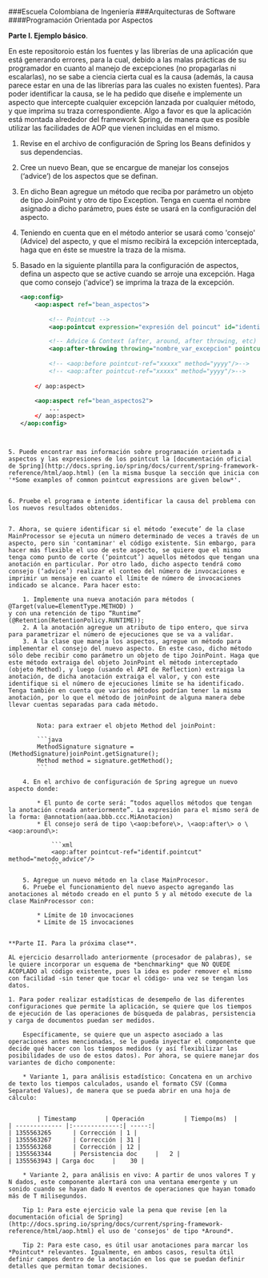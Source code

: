 ###Escuela Colombiana de Ingeniería
###Arquitecturas de Software
####Programación Orientada por Aspectos


**Parte I. Ejemplo básico**.


En este repositoroio están los fuentes y las librerías de una aplicación que está generando errores, para la cual, debido a las
malas prácticas de su programador en cuanto al manejo de excepciones (no propagarlas ni escalarlas), no se sabe a ciencia cierta cual es la causa (además, la causa parece estar en una de las librerías para las cuales no existen fuentes). Para poder identificar la causa, se le ha pedido que diseñe e implemente un aspecto que intercepte cualquier excepción lanzada por cualquier método, y que imprima su traza correspondiente. Algo a favor es que la aplicación está montada alrededor del framework Spring, de manera que es posible utilizar las facilidades de AOP que vienen incluidas en el mismo.

1. Revise en el archivo de configuración de Spring los Beans definidos y sus dependencias.
2. Cree un nuevo Bean, que se encargue de manejar los consejos (‘advice’) de los aspectos que se definan.
3. En dicho Bean agregue un método que reciba por parámetro un objeto de tipo JoinPoint y otro de tipo Exception. Tenga en cuenta el nombre asignado a dicho parámetro, pues éste se usará en la configuración del aspecto.
4. Teniendo en cuenta que en el método anterior se usará como 'consejo' (Advice) del aspecto, y que el mismo recibirá la excepción interceptada, haga que en éste se muestre la traza de la misma.
4. Basado en la siguiente plantilla para la configuración de aspectos, defina un aspecto que se active cuando se arroje una excepción. Haga que como consejo (‘advice’) se imprima la traza de la excepción.

	```xml
	<aop:config>
		<aop:aspect ref="bean_aspectos">
		
			<!-- Pointcut -->
			<aop:pointcut expression="expresión del poincut" id="identif.pointcut"/>

			<!-- Advice & Context (after, around, after throwing, etc) -->				
			<aop:after-throwing throwing="nombre_var_excepcion" pointcut-ref="identif.pointcut" method="metodo_advice"/>
			
			<!-- <aop:before pointcut-ref="xxxxx" method="yyyy"/>-->
			<!-- <aop:after pointcut-ref="xxxxx" method="yyyy"/>-->
				
		</ aop:aspect>
		
		<aop:aspect ref="bean_aspectos2">
			...
		</ aop:aspect>
	</aop:config>
```


5. Puede encontrar mas información sobre programación orientada a aspectos y las expresiones de los pointcut la [documentación oficial de Spring](http://docs.spring.io/spring/docs/current/spring-framework-reference/html/aop.html) (en la misma busque la sección que inicia con '*Some examples of common pointcut expressions are given below*'.


6. Pruebe el programa e intente identificar la causa del problema con los nuevos resultados obtenidos. 


7. Ahora, se quiere identificar si el método ‘execute’ de la clase MainProcessor se ejecuta un número determinado de veces a través de un aspecto, pero sin 'contaminar' el código existente. Sin embargo, para hacer más flexible el uso de este aspecto, se quiere que el mismo tenga como punto de corte (‘pointcut’) aquellos métodos que tengan una anotación en particular. Por otro lado, dicho aspecto tendrá como consejo (‘advice’) realizar el conteo del número de invocaciones e imprimir un mensaje en cuanto el límite de número de invocaciones indicado se alcance. Para hacer esto:

	1. Implemente una nueva anotación para métodos ( @Target(value=ElementType.METHOD) )
y con una retención de tipo “Runtime” (@Retention(RetentionPolicy.RUNTIME));
	2. A la anotación agregue un atributo de tipo entero, que sirva para parametrizar el número de ejecuciones que se va a validar.
	3. A la clase que maneja los aspectos, agregue un método para implementar el consejo del nuevo aspecto. En este caso, dicho método sólo debe recibir como parámetro un objeto de tipo JoinPoint. Haga que este método extraiga del objeto JoinPoint el método interceptado (objeto Method), y luego (usando el API de Reflection) extraiga la anotación, de dicha anotación extraiga el valor, y con este identifique si el número de ejecuciones límite se ha identificado.
Tenga también en cuenta que varios métodos podrían tener la misma
anotación, por lo que el método de joinPoint de alguna manera debe llevar cuentas separadas para cada método.


		Nota: para extraer el objeto Method del joinPoint:
		
		```java		
		MethodSignature signature = (MethodSignature)joinPoint.getSignature();
		Method method = signature.getMethod();
		```
		
	4. En el archivo de configuración de Spring agregue un nuevo aspecto donde:
	
		* El punto de corte será: “todos aquellos métodos que tengan la anotación creada anteriormente”. La expresión para el mismo será de la forma: @annotation(aaa.bbb.ccc.MiAnotacion)
		* El consejo será de tipo \<aop:before\>, \<aop:after\> o \<aop:around\>:
		 
			```xml			
			<aop:after pointcut-ref="identif.pointcut" method="metodo_advice"/>			
			```

	5. Agregue un nuevo método en la clase MainProcesor.
	6. Pruebe el funcionamiento del nuevo aspecto agregando las anotaciones al método creado en el punto 5 y al método execute de la clase MainProcessor con:
	
		* Límite de 10 invocaciones
		* Límite de 15 invocaciones

		
**Parte II. Para la próxima clase**.

AL ejercicio desarrollado anteriormente (procesador de palabras), se le quiere incorporar un esquema de *benchmarking* que NO QUEDE ACOPLADO al código existente, pues la idea es poder remover el mismo con facilidad -sin tener que tocar el código- una vez se tengan los datos.

1. Para poder realizar estadísticas de desempeño de las diferentes configuraciones que permite la aplicación, se quiere que los tiempos de ejecución de las operaciones de búsqueda de palabras, persistencia y carga de documentos puedan ser medidos. 

	Específicamente, se quiere que un aspecto asociado a las operaciones antes mencionadas, se le pueda inyectar el componente que decide qué hacer con los tiempos medidos (y así flexibilizar las posibilidades de uso de estos datos). Por ahora, se quiere manejar dos variantes de dicho componente:

	* Variante 1, para análisis estadístico: Concatena en un archivo de texto los tiempos calculados, usando el formato CSV (Comma Separated Values), de manera que se pueda abrir en una hoja de cálculo:
	

		| Timestamp        | Operación           | Tiempo(ms)  |
| ------------- |:-------------:| -----:|
| 1355563265      | Corrección | 1 |
| 1355563267      | Corrección | 31 |
| 1355563268      | Corrección | 12 |
| 1355563344      | Persistencia doc     |   2 |
| 1355563943 | Carga doc     |    30 |

	* Variante 2, para análisis en vivo: A partir de unos valores T y N dados, este componente alertará con una ventana emergente y un sonido cuando se hayan dado N eventos de operaciones que hayan tomado más de T milisegundos.

	Tip 1: Para este ejercicio vale la pena que revise [en la documentación oficial de Spring](http://docs.spring.io/spring/docs/current/spring-framework-reference/html/aop.html) el uso de 'consejos' de tipo *Around*.

	Tip 2: Para este caso, es útil usar anotaciones para marcar los *Pointcut* relevantes. Igualmente, en ambos casos, resulta útil definir campos dentro de la anotación en los que se puedan definir detalles que permitan tomar decisiones.
	
